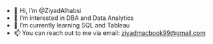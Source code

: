 - 👋 Hi, I’m @ZiyadAlhabsi
- 👀 I’m interested in DBA and Data Analytics
- 🌱 I’m currently learning SQL and Tableau
- 📫 You can reach out to me via email: ziyadmacbook99@gmail.com

<!---
ZiyadAlhabsi/ZiyadAlhabsi is a ✨ special ✨ repository because its `README.md` (this file) appears on your GitHub profile.
You can click the Preview link to take a look at your changes.
--->
